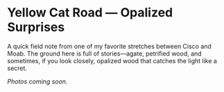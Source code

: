 # Yellow Cat Road — Opalized Surprises

A quick field note from one of my favorite stretches between Cisco and Moab. The ground here is full of stories—agate, petrified wood, and sometimes, if you look closely, opalized wood that catches the light like a secret.

*Photos coming soon.*
